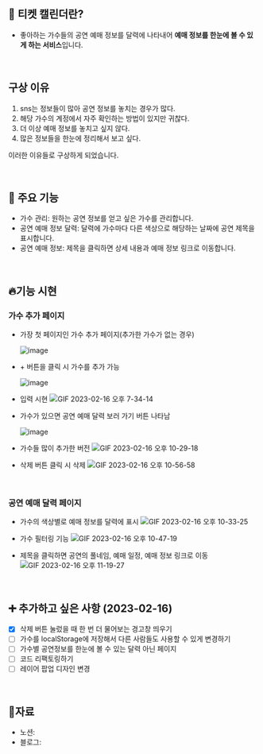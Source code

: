 ## 📅  티켓 캘린더란?
- 좋아하는 가수들의 공연 예매 정보를 달력에 나타내어 <strong>예매 정보를 한눈에 볼 수 있게 하는 서비스</strong>입니다. 

<br>

## 구상 이유
1. sns는 정보들이 많아 공연 정보를 놓치는 경우가 많다.
2. 해당 가수의 계정에서 자주 확인하는 방법이 있지만 귀찮다.
3. 더 이상 예매 정보를 놓치고 싶지 않다.
4. 많은 정보들을 한눈에 정리해서 보고 싶다.

이러한 이유들로 구상하게 되었습니다.

<br>

## 📌 주요 기능
- 가수 관리: 원하는 공연 정보를 얻고 싶은 가수를 관리합니다.
- 공연 예매 정보 달력: 달력에 가수마다 다른 색상으로 해당하는 날짜에 공연 제목을 표시합니다.
- 공연 예매 정보: 제목을 클릭하면 상세 내용과 예매 정보 링크로 이동합니다.

<br>

## 🔥기능 시현

### 가수 추가 페이지
- 가장 첫 페이지인 가수 추가 페이지(추가한 가수가 없는 경우)

    ![image](https://user-images.githubusercontent.com/66080362/219338545-a389c317-4893-4181-95a5-937e4469a774.png)

- \+ 버튼을 클릭 시 가수를 추가 가능

    ![image](https://user-images.githubusercontent.com/66080362/219338765-4d65d6f3-79d0-40e1-a021-9f0dfa665e45.png)

- 입력 시현
    ![GIF 2023-02-16 오후 7-34-14](https://user-images.githubusercontent.com/66080362/219341185-6c66a942-c1a2-431a-ab04-cefcb8a8ea5d.gif)

- 가수가 있으면 공연 예매 달력 보러 가기 버튼 나타남

    ![image](https://user-images.githubusercontent.com/66080362/219341427-75be4eba-3d58-42e4-b066-984c85c451b9.png)

-  가수들 많이 추가한 버전
    ![GIF 2023-02-16 오후 10-29-18](https://user-images.githubusercontent.com/66080362/219377859-62546a25-1414-4791-88c7-d9aeefa00df1.gif)

- 삭제 버튼 클릭 시 삭제
    ![GIF 2023-02-16 오후 10-56-58](https://user-images.githubusercontent.com/66080362/219384381-5ba18d0c-85d7-4c54-a99e-f96dfcd012b6.gif)

<br>

### 공연 예매 달력 페이지

- 가수의 색상별로 예매 정보를 달력에 표시
![GIF 2023-02-16 오후 10-33-25](https://user-images.githubusercontent.com/66080362/219379013-0b7ec117-4237-410d-8844-0302f6f6f2c8.gif)

- 가수 필터링 기능
    ![GIF 2023-02-16 오후 10-47-19](https://user-images.githubusercontent.com/66080362/219382061-0a563453-9d44-4fc0-935f-cc70a510cd12.gif)

- 제목을 클릭하면 공연의 풀네임, 예매 일정, 예매 정보 링크로 이동
    ![GIF 2023-02-16 오후 11-19-27](https://user-images.githubusercontent.com/66080362/219389966-baf5cf6e-2409-4c44-b796-eabce42053a4.gif)

<br>

## ➕ 추가하고 싶은 사항 (2023-02-16)
- [x] 삭제 버튼 눌렀을 때 한 번 더 물어보는 경고창 띄우기
- [ ] 가수를 localStorage에 저장해서 다른 사람들도 사용할 수 있게 변경하기
- [ ] 가수별 공연정보를 한눈에 볼 수 있는 달력 아닌 페이지
- [ ] 코드 리팩토링하기
- [ ] 레이어 팝업 디자인 변경

<br>

## 📝자료

- 노션:
- 블로그:

